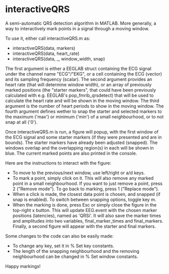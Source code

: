 # interactiveQRS
A semi-automatic QRS detection algorithm in MATLAB. More generally, a way to interactively mark points in a signal through a moving window.

To use it, either call interactiveQRS.m as:
- interactiveQRS(data, markers)
- interactiveQRS(data, heart_rate)
- interactiveQRS(data, _, window_width, snap)

The first argument is either a EEGLAB struct containing the ECG signal under the channel name "ECG"/"EKG", or a cell containing the ECG (vector) and its sampling frequency (scalar).
The second argument provides an heart rate (that will determine window width), or an array of previously marked positions (the "starter markers", that could have been previously calculated with e.g. EEGLAB's pop_fmrib_qrsdetect) that will be used to calculate the heart rate and will be shown in the moving window.
The third argument is the number of heart periods to show in the moving window.
The fourth argument defines wether to snap the starter and selected markers to the maximum ('max') or minimum ('min') of a small neighbourhood, or to not snap at all ('0').

Once interactiveQRS.m is run, a figure will popup, with the first window of the ECG signal and some starter markers (if they were presented and are in bounds). The starter markers have already been adjusted (snapped). The windows overlap and the overlapping region(s) in each will be shown in blue. The current marked points are also printed in the console. 

Here are the instructions to interact with the figure:
- To move to the previous/next window, use left/right or a/d keys.
- To mark a point, simply click on it. This will also remove any marked point in a small neighbourhood. If you want to just remove a point, press 2 ("Remove mode"). To go back to marking, press 1 ("Replace mode").
- When a click is made, the closest data point is chosen, and snapped (if snap is enabled). To switch between snapping options, toggle key m.
- When the marking is done, press Esc or simply close the figure in the top-right x button. This will update EEG.event with the chosen marker positions (latencies), named as 'QRSi'. It will also save the marker times and amplitudes into two variables, final_marker_times and final_markers. Finally, a second figure will appear with the starter and final markers.

Some changes to the code can also be easily made:
- To change any key, set it in % Set key constants.
- The length of the snapping neighbourhood and the removing neighbourhood can be changed in % Set window constants.

Happy markings!
